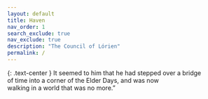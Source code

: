 ```yaml
---
layout: default
title: Haven
nav_order: 1
search_exclude: true
nav_exclude: true
description: "The Council of Lórien"
permalink: /
---
```


{: .text-center }
It seemed to him that he had stepped over a bridge<br>
of time into a corner of the Elder Days, and was now<br>
walking in a world that was no more.”
